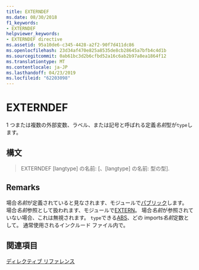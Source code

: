 ```yaml
---
title: EXTERNDEF
ms.date: 08/30/2018
f1_keywords:
- EXTERNDEF
helpviewer_keywords:
- EXTERNDEF directive
ms.assetid: 95a10de6-c345-4428-a2f2-90f7d411dc86
ms.openlocfilehash: 23d34af470e825a8535de8cb28645a7bfb4c4d1b
ms.sourcegitcommit: 0ab61bc3d2b6cfbd52a16c6ab2b97a8ea1864f12
ms.translationtype: MT
ms.contentlocale: ja-JP
ms.lasthandoff: 04/23/2019
ms.locfileid: "62203098"
---
```

# <a name="externdef"></a>EXTERNDEF

1 つまたは複数の外部変数、ラベル、または記号と呼ばれる定義*名前*型が`type`します。

## <a name="syntax"></a>構文

> EXTERNDEF [langtype] の名前: [、[langtype] の名前: 型の型].

## <a name="remarks"></a>Remarks

場合*名前*が定義されていると見なされます、モジュールで[パブリック](../../assembler/masm/public-masm.md)します。 場合*名前*参照として扱われます、モジュールで[EXTERN](../../assembler/masm/extern-masm.md)。 場合*名前*が参照されていない場合、これは無視されます。 `type`できる[ABS](../../assembler/masm/operator-abs.md)、どの imports*名前*定数として。 通常使用されるインクルード ファイル内で。

## <a name="see-also"></a>関連項目

[ディレクティブ リファレンス](../../assembler/masm/directives-reference.md)<br/>
